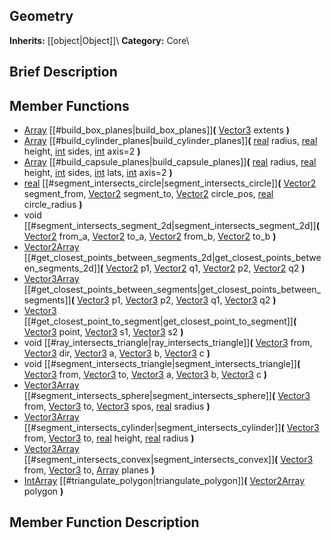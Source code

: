 ##  Geometry  
**Inherits:** [[object|Object]]\\
**Category:** Core\\
##  Brief Description  

##  Member Functions 
  * [Array](class_array) [[#build_box_planes|build_box_planes]]**(** [Vector3](class_vector3) extents **)**
  * [Array](class_array) [[#build_cylinder_planes|build_cylinder_planes]]**(** [real](class_real) radius, [real](class_real) height, [int](class_int) sides, [int](class_int) axis=2 **)**
  * [Array](class_array) [[#build_capsule_planes|build_capsule_planes]]**(** [real](class_real) radius, [real](class_real) height, [int](class_int) sides, [int](class_int) lats, [int](class_int) axis=2 **)**
  * [real](class_real) [[#segment_intersects_circle|segment_intersects_circle]]**(** [Vector2](class_vector2) segment_from, [Vector2](class_vector2) segment_to, [Vector2](class_vector2) circle_pos, [real](class_real) circle_radius **)**
  * void [[#segment_intersects_segment_2d|segment_intersects_segment_2d]]**(** [Vector2](class_vector2) from_a, [Vector2](class_vector2) to_a, [Vector2](class_vector2) from_b, [Vector2](class_vector2) to_b **)**
  * [Vector2Array](class_vector2array) [[#get_closest_points_between_segments_2d|get_closest_points_between_segments_2d]]**(** [Vector2](class_vector2) p1, [Vector2](class_vector2) q1, [Vector2](class_vector2) p2, [Vector2](class_vector2) q2 **)**
  * [Vector3Array](class_vector3array) [[#get_closest_points_between_segments|get_closest_points_between_segments]]**(** [Vector3](class_vector3) p1, [Vector3](class_vector3) p2, [Vector3](class_vector3) q1, [Vector3](class_vector3) q2 **)**
  * [Vector3](class_vector3) [[#get_closest_point_to_segment|get_closest_point_to_segment]]**(** [Vector3](class_vector3) point, [Vector3](class_vector3) s1, [Vector3](class_vector3) s2 **)**
  * void [[#ray_intersects_triangle|ray_intersects_triangle]]**(** [Vector3](class_vector3) from, [Vector3](class_vector3) dir, [Vector3](class_vector3) a, [Vector3](class_vector3) b, [Vector3](class_vector3) c **)**
  * void [[#segment_intersects_triangle|segment_intersects_triangle]]**(** [Vector3](class_vector3) from, [Vector3](class_vector3) to, [Vector3](class_vector3) a, [Vector3](class_vector3) b, [Vector3](class_vector3) c **)**
  * [Vector3Array](class_vector3array) [[#segment_intersects_sphere|segment_intersects_sphere]]**(** [Vector3](class_vector3) from, [Vector3](class_vector3) to, [Vector3](class_vector3) spos, [real](class_real) sradius **)**
  * [Vector3Array](class_vector3array) [[#segment_intersects_cylinder|segment_intersects_cylinder]]**(** [Vector3](class_vector3) from, [Vector3](class_vector3) to, [real](class_real) height, [real](class_real) radius **)**
  * [Vector3Array](class_vector3array) [[#segment_intersects_convex|segment_intersects_convex]]**(** [Vector3](class_vector3) from, [Vector3](class_vector3) to, [Array](class_array) planes **)**
  * [IntArray](class_intarray) [[#triangulate_polygon|triangulate_polygon]]**(** [Vector2Array](class_vector2array) polygon **)**
##  Member Function Description  
